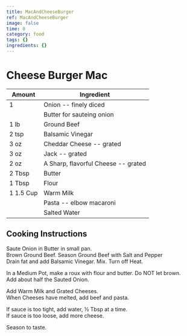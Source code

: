 ```yaml
---
title: MacAndCheeseBurger
ref: MacAndCheeseBurger
image: false
time: 0
category: food
tags: {}
ingredients: {}
---
```

# Cheese Burger Mac  
  
|Amount|Ingredient|  
|----|----|  
1 | Onion -- finely diced  
|| Butter for sauteing onion  
1 lb | Ground Beef  
2 tsp | Balsamic Vinegar  
3 oz | Cheddar Cheese -- grated  
3 oz | Jack -- grated  
2 oz | A Sharp, flavorful Cheese -- grated  
2 Tbsp | Butter  
1 Tbsp | Flour  
1 1.5 Cup | Warm Milk  
|| Pasta -- elbow macaroni  
|| Salted Water  
  
## Cooking Instructions  
Saute Onion in Butter in small pan.  
Brown Ground Beef. Season Ground Beef with Salt and Pepper  
Drain fat and add Balsamic Vinegar. Mix. Turn off Heat.  
  
In a Medium Pot, make a roux with flour and butter. Do NOT let brown.  
Add about half the Sauted Onion.  
  
Add Warm Milk and Grated Cheeses.  
When Cheeses have melted, add beef and pasta.  
  
If sauce is too tight, add water, ½ Tbsp at a time.  
If sauce is too loose, add more cheese.  
  
Season to taste.  
  